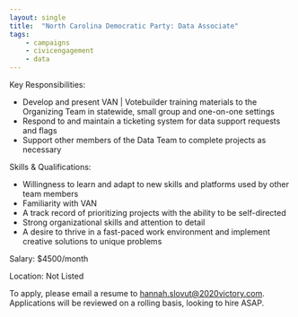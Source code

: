 ```yaml
---
layout: single
title:  "North Carolina Democratic Party: Data Associate"
tags: 
    - campaigns
    - civicengagement
    - data
---
```

Key Responsibilities:
* Develop and present VAN | Votebuilder training materials to the Organizing Team in statewide, small group and one-on-one settings
* Respond to and maintain a ticketing system for data support requests and flags
* Support other members of the Data Team to complete projects as necessary

Skills & Qualifications:
* Willingness to learn and adapt to new skills and platforms used by other team members
* Familiarity with VAN
* A track record of prioritizing projects with the ability to be self-directed
* Strong organizational skills and attention to detail
* A desire to thrive in a fast-paced work environment and implement creative solutions to unique problems

Salary: $4500/month

Location: Not Listed

To apply, please email a resume to hannah.slovut@2020victory.com. Applications will be reviewed on a rolling basis, looking to hire ASAP. 
